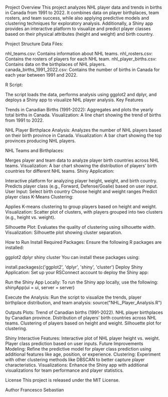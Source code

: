 Project Overview
This project analyzes NHL player data and trends in births in Canada from 1991 to 2022. It combines data on player birthplaces, team rosters, and team success, while also applying predictive models and clustering techniques for exploratory analysis. Additionally, a Shiny app provides an interactive platform to visualize and predict player classes based on their physical attributes (height and weight) and birth country.

Project Structure
Data Files:

nhl_teams.csv: Contains information about NHL teams.
nhl_rosters.csv: Contains the rosters of players for each NHL team.
nhl_player_births.csv: Contains data on the birthplaces of NHL players.
canada_births_1991_2022.csv: Contains the number of births in Canada for each year between 1991 and 2022.

R Script:

The script loads the data, performs analysis using ggplot2 and dplyr, and deploys a Shiny app to visualize NHL player analysis.
Key Features

Trends in Canadian Births (1991-2022):
Aggregates and plots the yearly total births in Canada.
Visualization: A line chart showing the trend of births from 1991 to 2022.

NHL Player Birthplace Analysis:
Analyzes the number of NHL players based on their birth province in Canada.
Visualization: A bar chart showing the top provinces producing NHL players.

NHL Teams and Birthplaces:

Merges player and team data to analyze player birth countries across NHL teams.
Visualization: A bar chart showing the distribution of players' birth countries for different NHL teams.
Shiny Application:

Interactive platform for analyzing player height, weight, and birth country.
Predicts player class (e.g., Forward, Defense/Goalie) based on user input.
User Input:
Select birth country
Choose height and weight ranges
Predict player class
K-Means Clustering:

Applies K-means clustering to group players based on height and weight.
Visualization: Scatter plot of clusters, with players grouped into two clusters (e.g., height vs. weight).

Silhouette Plot:
Evaluates the quality of clustering using silhouette width.
Visualization: Silhouette plot showing cluster separation.

How to Run
Install Required Packages: Ensure the following R packages are installed:

ggplot2
dplyr
shiny
cluster
You can install these packages using:


install.packages(c('ggplot2', 'dplyr', 'shiny', 'cluster')
Deploy Shiny Application: Set up your RSConnect account to deploy the Shiny app:

Run the Shiny App Locally: To run the Shiny app locally, use the following:
shinyApp(ui = ui, server = server)

Execute the Analysis: Run the script to visualize the trends, player birthplace distribution, and team analysis:
source("NHL_Player_Analysis.R")

Outputs
Plots:
Trend of Canadian births (1991-2022).
NHL player birthplaces by Canadian province.
Distribution of players' birth countries across NHL teams.
Clustering of players based on height and weight.
Silhouette plot for clustering.

Shiny Interactive Features:
Interactive plot of NHL player height vs. weight.
Player class prediction based on user inputs.
Future Improvements
Modeling: Refine the predictive model for player class prediction using additional features like age, position, or experience.
Clustering: Experiment with other clustering methods like DBSCAN to better capture player characteristics.
Visualizations: Enhance the Shiny app with additional visualizations for team performance and player statistics.

License
This project is released under the MIT License.

Author
Francesco Sebastian
